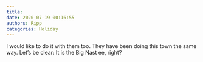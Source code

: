 ```yaml
---
title: 
date: 2020-07-19 00:16:55
authors: Ripp
categories: Holiday
---
```


 I would like to do it with them too.   They have been doing this town the same way.    Let’s be clear:   It is the Big Nast ee, right?